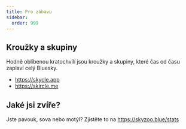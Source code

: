 ```yaml
---
title: Pro zábavu
sidebar:
  order: 999
---
```




## Kroužky a skupiny

Hodně oblíbenou kratochvílí jsou kroužky a skupiny, které čas od času zaplaví celý Bluesky.

- https://skycle.app
- https://skircle.me


## Jaké jsi zvíře?

Jste pavouk, sova nebo motýl? Zjistěte to na https://skyzoo.blue/stats 


